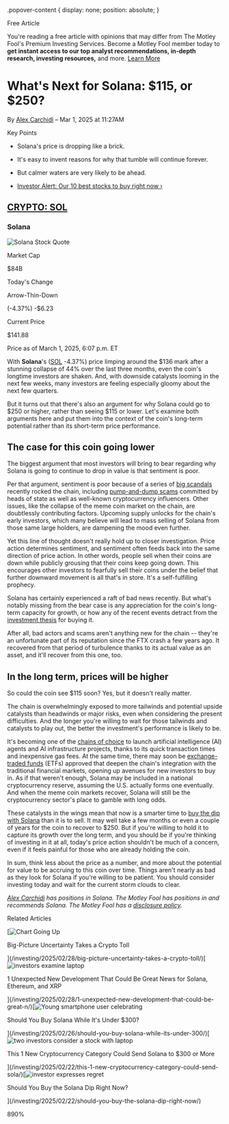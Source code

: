.popover-content { display: none; position: absolute; }

Free Article[](#)

You're reading a free article with opinions that may differ from The Motley Fool's Premium Investing Services. Become a Motley Fool member today to **get instant access to our top analyst recommendations, in-depth research, investing resources,** and more. [Learn More](https://www.fool.com/mms/mark/op-free-tbox-art)

What's Next for Solana: $115, or $250?
======================================

By [Alex Carchidi](/author/20287/) – Mar 1, 2025 at 11:27AM

Key Points

*   Solana's price is dropping like a brick.
    
*   It's easy to invent reasons for why that tumble will continue forever.
    
*   But calmer waters are very likely to be ahead.
    
*   [Investor Alert: Our 10 best stocks to buy right now ›](https://www.fool.com/mms/mark/e-sa-nonbbn-kp?aid=10969&source=isaedikp0000035)
    

[CRYPTO: SOL](/quote/crypto/sol/)
---------------------------------

### Solana

![Solana Stock Quote](https://g.foolcdn.com/art/companylogos/mark/SOL.png)

Market Cap

$84B

Today's Change

Arrow-Thin-Down

(-4.37%) -$6.23

Current Price

$141.88

Price as of March 1, 2025, 6:07 p.m. ET

With **Solana**'s ([SOL](/quote/crypto/sol/) -4.37%) price limping around the $136 mark after a stunning collapse of 44% over the last three months, even the coin's longtime investors are shaken. And, with downside catalysts looming in the next few weeks, many investors are feeling especially gloomy about the next few quarters.

But it turns out that there's also an argument for why Solana could go to $250 or higher, rather than seeing $115 or lower. Let's examine both arguments here and put them into the context of the coin's long-term potential rather than its short-term price performance.

The case for this coin going lower
----------------------------------

The biggest argument that most investors will bring to bear regarding why Solana is going to continue to drop in value is that sentiment is poor.

Per that argument, sentiment is poor because of a series of [big scandals](https://www.fool.com/investing/2025/02/10/want-to-light-your-solana-investment-on-fire-and-l/) recently rocked the chain, including [pump-and-dump scams](https://www.fool.com/investing/stock-market/market-sectors/financials/cryptocurrency-stocks/how-to-spot-crypto-scam/) committed by heads of state as well as well-known cryptocurrency influencers. Other issues, like the collapse of the meme coin market on the chain, are doubtlessly contributing factors. Upcoming supply unlocks for the chain's early investors, which many believe will lead to mass selling of Solana from those same large holders, are dampening the mood even further.

Yet this line of thought doesn't really hold up to closer investigation. Price action determines sentiment, and sentiment often feeds back into the same direction of price action. In other words, people sell when their coins are down while publicly grousing that their coins keep going down. This encourages other investors to fearfully sell their coins under the belief that further downward movement is all that's in store. It's a self-fulfilling prophecy.

Solana has certainly experienced a raft of bad news recently. But what's notably missing from the bear case is any appreciation for the coin's long-term capacity for growth, or how any of the recent events detract from the [investment thesis](https://www.fool.com/terms/i/investment-thesis/) for buying it.

After all, bad actors and scams aren't anything new for the chain -- they're an unfortunate part of its reputation since the FTX crash a few years ago. It recovered from that period of turbulence thanks to its actual value as an asset, and it'll recover from this one, too.

In the long term, prices will be higher
---------------------------------------

So could the coin see $115 soon? Yes, but it doesn't really matter.

The chain is overwhelmingly exposed to more tailwinds and potential upside catalysts than headwinds or major risks, even when considering the present difficulties. And the longer you're willing to wait for those tailwinds and catalysts to play out, the better the investment's performance is likely to be.

It's becoming one of the [chains of choice](https://www.fool.com/investing/2025/02/22/this-1-new-cryptocurrency-category-could-send-sola/) to launch artificial intelligence (AI) agents and AI infrastructure projects, thanks to its quick transaction times and inexpensive gas fees. At the same time, there may soon be [exchange-traded funds](https://www.fool.com/terms/e/etfs/) (ETFs) approved that deepen the chain's integration with the traditional financial markets, opening up avenues for new investors to buy in. As if that weren't enough, Solana may be included in a national cryptocurrency reserve, assuming the U.S. actually forms one eventually. And when the meme coin markets recover, Solana will still be the cryptocurrency sector's place to gamble with long odds.

These catalysts in the wings mean that now is a smarter time to [buy the dip with Solana](https://www.fool.com/investing/2025/02/22/should-you-buy-the-solana-dip-right-now/) than it is to sell. It may well take a few months or even a couple of years for the coin to recover to $250. But if you're willing to hold it to capture its growth over the long term, and you should be if you're thinking of investing in it at all, today's price action shouldn't be much of a concern, even if it feels painful for those who are already holding the coin.

In sum, think less about the price as a number, and more about the potential for value to be accruing to this coin over time. Things aren't nearly as bad as they look for Solana if you're willing to be patient. You should consider investing today and wait for the current storm clouds to clear.

_[Alex Carchidi](https://www.fool.com/author/20287/) has positions in Solana. The Motley Fool has positions in and recommends Solana. The Motley Fool has a [disclosure policy](https://www.fool.com/legal/fool-disclosure-policy/)._

Related Articles

[![Chart Going Up](https://g.foolcdn.com/image/?url=https%3A%2F%2Fg.foolcdn.com%2Feditorial%2Fimages%2F809528%2Fchart-going-up.jpg&op=resize&w=92&h=52)

Big-Picture Uncertainty Takes a Crypto Toll

](/investing/2025/02/28/big-picture-uncertainty-takes-a-crypto-toll/)[![investors examine laptop](https://g.foolcdn.com/image/?url=https%3A%2F%2Fg.foolcdn.com%2Feditorial%2Fimages%2F808832%2Finvestors-examine-laptop.jpg&op=resize&w=92&h=52)

1 Unexpected New Development That Could Be Great News for Solana, Ethereum, and XRP

](/investing/2025/02/28/1-unexpected-new-development-that-could-be-great-n/)[![Young smartphone user celebrating](https://g.foolcdn.com/image/?url=https%3A%2F%2Fg.foolcdn.com%2Feditorial%2Fimages%2F808371%2Fyoung-smartphone-user-celebrating.jpg&op=resize&w=92&h=52)

Should You Buy Solana While It's Under $300?

](/investing/2025/02/26/should-you-buy-solana-while-its-under-300/)[![two investors consider a stock with laptop](https://g.foolcdn.com/image/?url=https%3A%2F%2Fg.foolcdn.com%2Feditorial%2Fimages%2F808099%2Ftwo-investors-consider-a-stock-with-laptop.jpg&op=resize&w=92&h=52)

This 1 New Cryptocurrency Category Could Send Solana to $300 or More

](/investing/2025/02/22/this-1-new-cryptocurrency-category-could-send-sola/)[![investor expresses regret](https://g.foolcdn.com/image/?url=https%3A%2F%2Fg.foolcdn.com%2Feditorial%2Fimages%2F808303%2Finvestor-expresses-regret.jpg&op=resize&w=92&h=52)

Should You Buy the Solana Dip Right Now?

](/investing/2025/02/22/should-you-buy-the-solana-dip-right-now/)

890%